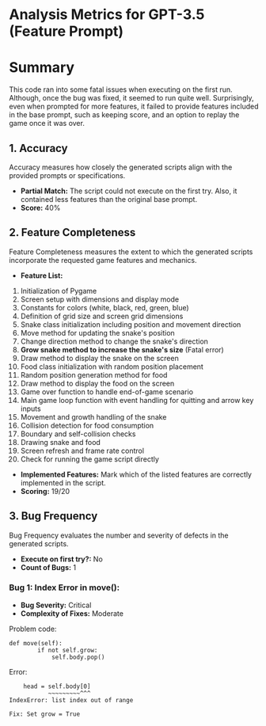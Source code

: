# Analysis Metrics for GPT-3.5 (Feature Prompt)

# Summary
This code ran into some fatal issues when executing on the first run. Although, once the bug was fixed, it seemed to run quite well. Surprisingly, even when prompted for more features, it failed to provide features included in the base prompt, such as keeping score, and an option to replay the game once it was over.

## 1. Accuracy

Accuracy measures how closely the generated scripts align with the provided prompts or specifications.

- **Partial Match:** The script could not execute on the first try. Also, it contained less features than the original base prompt. 
- **Score:** 40%

## 2. Feature Completeness

Feature Completeness measures the extent to which the generated scripts incorporate the requested game features and mechanics.

- **Feature List:** 
1. Initialization of Pygame
2. Screen setup with dimensions and display mode
3. Constants for colors (white, black, red, green, blue)
4. Definition of grid size and screen grid dimensions
5. Snake class initialization including position and movement direction
6. Move method for updating the snake's position
7. Change direction method to change the snake's direction
8. **Grow snake method to increase the snake's size** (Fatal error)
9. Draw method to display the snake on the screen
10. Food class initialization with random position placement
11. Random position generation method for food
12. Draw method to display the food on the screen
13. Game over function to handle end-of-game scenario
14. Main game loop function with event handling for quitting and arrow key inputs
15. Movement and growth handling of the snake
16. Collision detection for food consumption
17. Boundary and self-collision checks
18. Drawing snake and food
19. Screen refresh and frame rate control
20. Check for running the game script directly

- **Implemented Features:** Mark which of the listed features are correctly implemented in the script.
- **Scoring:** 19/20

## 3. Bug Frequency

Bug Frequency evaluates the number and severity of defects in the generated scripts.

- **Execute on first try?:** No
- **Count of Bugs:** 1

### Bug 1: Index Error in move():
- **Bug Severity:** Critical
- **Complexity of Fixes:** Moderate

Problem code:
```
def move(self):
        if not self.grow:
            self.body.pop()
```
Error:
```
    head = self.body[0]
           ~~~~~~~~~^^^
IndexError: list index out of range
```

```Fix: Set grow = True  ```
